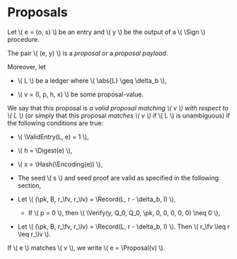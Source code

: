 $$
\newcommand \pk {\mathrm{pk}}
\newcommand \fv {\text{first}}
\newcommand \lv {\text{last}}
\newcommand \Sign {\mathrm{Sign}}
\newcommand \ValidEntry {\mathrm{ValidEntry}}
\newcommand \Hash {\mathrm{Hash}}
\newcommand \Digest {\mathrm{Digest}}
\newcommand \Encoding {\mathrm{Encoding}}
\newcommand \Record {\mathrm{Record}}
\newcommand \Verify {\mathrm{Verify}}
\newcommand \Proposal {\mathrm{Proposal}}
\newcommand \abs[1] {\lvert #1 \rvert}
$$

# Proposals

Let \\( e = (o, s) \\) be an entry and \\( y \\) be the output of a \\( \Sign \\)
procedure.

The pair \\( (e, y) \\) is a _proposal_ or a _proposal payload_.

Moreover, let

- \\( L \\) be a ledger where \\( \abs{L} \geq \delta_b \\),

- \\( v = (I, p, h, x) \\) be some proposal-value.

We say that this proposal is _a valid proposal matching \\( v \\) with respect to
\\( L \\)_ (or simply that this proposal _matches \\( v \\)_ if \\( L \\) is unambiguous)
if the following conditions are true:

- \\( \ValidEntry(L, e) = 1 \\),

- \\( h = \Digest(e) \\),

- \\( x = \Hash(\Encoding(e)) \\),

- The seed \\( s \\) and seed proof are valid as specified in the following section,

- Let \\( (\pk, B, r_\fv, r_\lv) = \Record(L, r - \delta_b, I) \\),
  - If \\( p = 0 \\), then \\( \Verify(y, Q_0, Q_0, \pk, 0, 0, 0, 0, 0) \neq 0 \\),

- Let \\( (\pk, B, r_\fv, r_\lv) = \Record(L, r - \delta_b, I) \\).
Then \\( r_\fv \leq r \leq r_\lv \\).

If \\( e \\) matches \\( v \\), we write \\( e = \Proposal(v) \\).
